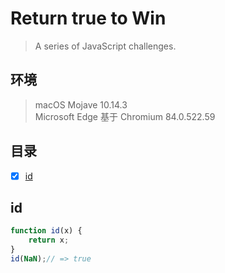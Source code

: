 # Return true to Win
>  A series of JavaScript challenges.

## 环境
> macOS Mojave 10.14.3  
> Microsoft Edge 基于 Chromium  84.0.522.59

## 目录
- [x] [id](#id)

## id
```js
function id(x) {
    return x;
}
id(NaN);// => true
```

